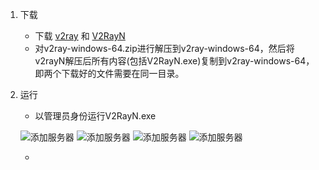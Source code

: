 1. 下载

   * 下载 [v2ray](https://github.com/v2ray/v2ray-core/releases) 和 [V2RayN](https://github.com/2dust/v2rayN/releases)
   * 对v2ray-windows-64.zip进行解压到v2ray-windows-64，然后将v2rayN解压后所有内容(包括V2RayN.exe)复制到v2ray-windows-64，即两个下载好的文件需要在同一目录。
2. 运行
   * 以管理员身份运行V2RayN.exe
   
   ![添加服务器](https://pic.cobcmw.com/images/2019/02/10/new-vmess-config.jpg)
   ![添加服务器](https://pic.cobcmw.com/images/2019/02/10/vmess-windows-client.jpg)
   ![添加服务器](https://pic.cobcmw.com/images/2019/02/10/v2ray-pac-config.jpg)
   ![添加服务器](https://pic.cobcmw.com/images/2019/02/10/v2ray-access-google.jpg)
   
   * 
